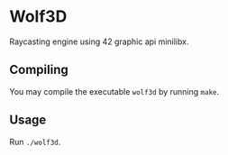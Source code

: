 # Wolf3D

Raycasting engine using 42 graphic api minilibx.

## Compiling

You may compile the executable `wolf3d` by running `make`.

## Usage

Run `./wolf3d`.
